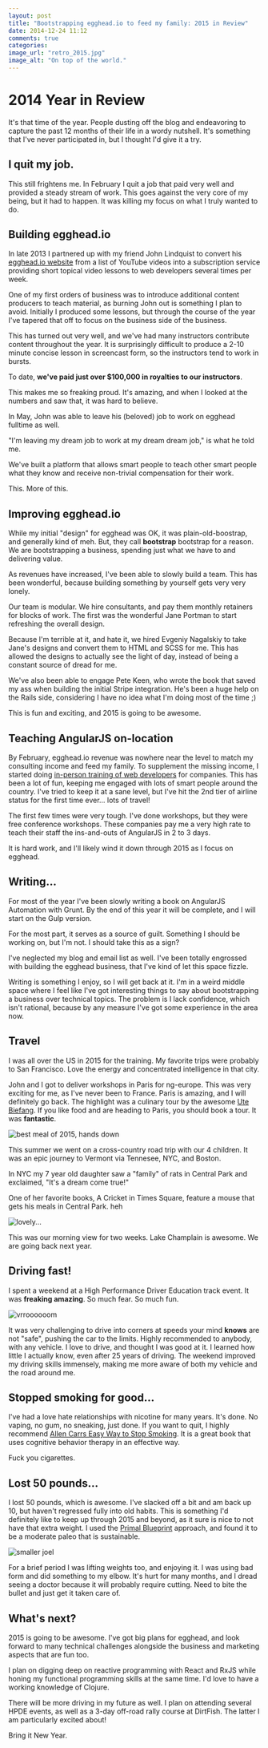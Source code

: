 ```yaml
---
layout: post
title: "Bootstrapping egghead.io to feed my family: 2015 in Review"
date: 2014-12-24 11:12
comments: true
categories: 
image_url: "retro_2015.jpg"
image_alt: "On top of the world."
---
```


# 2014 Year in Review

It's that time of the year. People dusting off the blog and endeavoring to capture the past 12 months of their life in a wordy nutshell. It's something that I've never participated in, but I thought I'd give it a try. 

## I quit my job.

This still frightens me. In February I quit a job that paid very well and provided a steady stream of work. This goes against the very core of my being, but it had to happen. It was killing my focus on what I truly wanted to do.

## Building egghead.io

In late 2013 I partnered up with my friend John Lindquist to convert his [egghead.io website](https://egghead.io) from a list of YouTube videos into a subscription service providing short topical video lessons to web developers several times per week.

One of my first orders of business was to introduce additional content producers to teach material, as burning John out is something I plan to avoid. Initially I produced some lessons, but through the course of the year I've tapered that off to focus on the business side of the business.

This has turned out very well, and we've had many instructors contribute content throughout the year. It is surprisingly difficult to produce a 2-10 minute concise lesson in screencast form, so the instructors tend to work in bursts.

To date, **we've paid just over $100,000 in royalties to our instructors**.

This makes me so freaking proud. It's amazing, and when I looked at the numbers and saw that, it was hard to believe.

In May, John was able to leave his (beloved) job to work on egghead fulltime as well.

"I'm leaving my dream job to work at my dream dream job," is what he told me.

We've built a platform that allows smart people to teach other smart people what they know and receive non-trivial compensation for their work.

This. More of this.

## Improving egghead.io

While my initial "design" for egghead was OK, it was plain-old-boostrap, and generally kind of meh. But, they call **bootstrap** bootstrap for a reason. We are bootstrapping a business, spending just what we have to and delivering value.

As revenues have increased, I've been able to slowly build a team. This has been wonderful, because building something by yourself gets very very lonely.

Our team is modular. We hire consultants, and pay them monthly retainers for blocks of work. The first was the wonderful Jane Portman to start refreshing the overall design. 

Because I'm terrible at it, and hate it, we hired Evgeniy Nagalskiy to take Jane's designs and convert them to HTML and SCSS for me. This has allowed the designs to actually see the light of day, instead of being a constant source of dread for me. 

We've also been able to engage Pete Keen, who wrote the book that saved my ass when building the initial Stripe integration. He's been a huge help on the Rails side, considering I have no idea what I'm doing most of the time ;)

This is fun and exciting, and 2015 is going to be awesome.

## Teaching AngularJS on-location

By February, egghead.io revenue was nowhere near the level to match my consulting income and feed my family. To supplement the missing income, I started doing [in-person training of web developers](https://egghead.io/angularjs-enterprise-training-workshop) for companies. This has been a lot of fun, keeping me engaged with lots of smart people around the country. I've tried to keep it at a sane level, but I've hit the 2nd tier of airline status for the first time ever... lots of travel!

The first few times were very tough. I've done workshops, but they were free conference workshops. These companies pay me a very high rate to teach their staff the ins-and-outs of AngularJS in 2 to 3 days.

It is hard work, and I'll likely wind it down through 2015 as I focus on egghead.

## Writing...

For most of the year I've been slowly writing a book on AngularJS Automation with Grunt. By the end of this year it will be complete, and I will start on the Gulp version.

For the most part, it serves as a source of guilt. Something I should be working on, but I'm not. I should take this as a sign?

I've neglected my blog and email list as well. I've been totally engrossed with building the egghead business, that I've kind of let this space fizzle.

Writing is something I enjoy, so I will get back at it. I'm in a weird middle space where I feel like I've got interesting things to say about bootstrapping a business over technical topics. The problem is I lack confidence, which isn't rational, because by any measure I've got some experience in the area now.

## Travel

I was all over the US in 2015 for the training. My favorite trips were probably to San Francisco. Love the energy and concentrated intelligence in that city.

John and I got to deliver workshops in Paris for ng-europe. This was very exciting for me, as I've never been to France. Paris is amazing, and I will definitely go back. The highlight was a culinary tour by the awesome [Ute Biefang](http://www.uteinparis.com/WELCOME.html). If you like food and are heading to Paris, you should book a tour. It was **fantastic**.

![best meal of 2015, hands down](/images/best_meal_2015.jpg)

This summer we went on a cross-country road trip with our 4 children. It was an epic journey to Vermont via Tennesee, NYC, and Boston.

In NYC my 7 year old daughter saw a "family" of rats in Central Park and exclaimed, "It's a dream come true!"

One of her favorite books, A Cricket in Times Square, feature a mouse that gets his meals in Central Park. heh

![lovely...](/images/lake_view.jpg)

This was our morning view for two weeks. Lake Champlain is awesome. We are going back next year.

## Driving fast!

I spent a weekend at a High Performance Driver Education track event. It was **freaking amazing**. So much fear. So much fun.

![vrroooooom](/images/racing_2015.jpg)

It was very challenging to drive into corners at speeds your mind **knows** are not "safe", pushing the car to the limits. Highly recommended to anybody, with any vehicle. I love to drive, and thought I was good at it. I learned how little I actually know, even after 25 years of driving. The weekend improved my driving skills immensely, making me more aware of both my vehicle and the road around me.

## Stopped smoking for good...

I've had a love hate relationships with nicotine for many years. It's done. No vaping, no gum, no sneaking, just done. If you want to quit, I highly recommend [Allen Carrs Easy Way to Stop Smoking](http://www.amazon.com/exec/obidos/ASIN/0718194551/joehoobuiblo-20/ref=nosim/). It is a great book that uses cognitive behavior therapy in an effective way.

Fuck you cigarettes.

## Lost 50 pounds...

I lost 50 pounds, which is awesome. I've slacked off a bit and am back up 10, but haven't regressed fully into old habits. This is something I'd definitely like to keep up through 2015 and beyond, as it sure is nice to not have that extra weight. I used the [Primal Blueprint](http://www.amazon.com/exec/obidos/ASIN/0982207778/joehoobuiblo-20/ref=nosim/) approach, and found it to be a moderate paleo that is sustainable.

![smaller joel](/images/smaller_joel.jpg)

For a brief period I was lifting weights too, and enjoying it. I was using bad form and did something to my elbow. It's hurt for many months, and I dread seeing a doctor because it will probably require cutting. Need to bite the bullet and just get it taken care of.

## What's next?

2015 is going to be awesome. I've got big plans for egghead, and look forward to many technical challenges alongside the business and marketing aspects that are fun too.

I plan on digging deep on reactive programming with React and RxJS while honing my functional programming skills at the same time. I'd love to have a working knowledge of Clojure.

There will be more driving in my future as well. I plan on attending several HPDE events, as well as a 3-day off-road rally course at DirtFish. The latter I am particularly excited about!

Bring it New Year.




